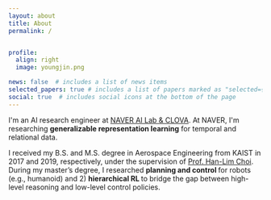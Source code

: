 ```yaml
---
layout: about
title: About
permalink: /


profile:
  align: right
  image: youngjin.png

news: false  # includes a list of news items
selected_papers: true # includes a list of papers marked as "selected={true}"
social: true  # includes social icons at the bottom of the page
---
```


I'm an AI research engineer at <a href="https://naver-career.gitbook.io/en/teams/clova-cic">NAVER AI Lab & CLOVA</a>.
At NAVER, I'm researching <strong>generalizable representation learning</strong> for temporal and relational data.

I received my B.S. and M.S. degree in Aerospace Engineering from KAIST in 2017 and 2019, respectively, 
under the supervision of <a href="https://scholar.google.com/citations?user=v5hGAWMAAAAJ&hl=en">Prof. Han-Lim Choi</a>.
During my master’s degree, I researched <strong>planning and control </strong> for robots (e.g., humanoid) and 2) <strong> hierarchical RL </strong> to bridge the gap between high-level reasoning and low-level control policies.